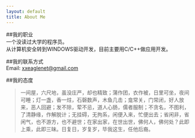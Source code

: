 ```yaml
---
layout: default
title: About Me
---
```


##我的职业  
一个没读过大学的程序员。  
从计算机安全转到WINDOWS驱动开发，目前主要用C/C++做应用开发。

##我的联系方式  
Email: xxeaglenet@gmail.com

##我的态度
>一间屋，六尺地，虽没庄严，却也精致；蒲作团，衣作被，日里可坐，夜间可睡；灯一盏，香一炷，石磬数声，木鱼几击；龛常关，门常闭，好人放来，恶人回避；发不除，荤不忌，道人心肠，儒者服制；不贪名，不图利，了清静缘，作解脱计；无挂碍，无拘系，闲便入来，忙便出去；省闲非，省闲气，也不游方，也不避世；在家出家，在世出世，佛何人，佛何处？此即上乘，此即三昧。日复日，岁复岁，毕我这生，任他后裔。
